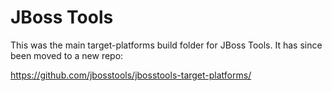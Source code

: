 JBoss Tools
===========

This was the main target-platforms build folder for JBoss Tools. It has since been moved to a new repo:

https://github.com/jbosstools/jbosstools-target-platforms/
